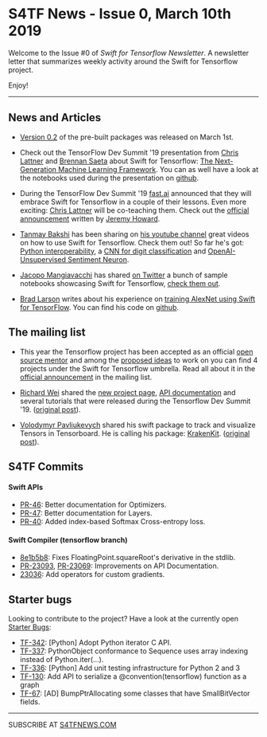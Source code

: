 S4TF News - Issue 0, March 10th 2019
===================

Welcome to the Issue #0 of *Swift for Tensorflow Newsletter*. A newsletter letter that summarizes weekly activity around the Swift for Tensorflow project.

Enjoy!

---

## News and Articles

* [Version 0.2](https://github.com/tensorflow/swift/blob/master/Installation.md) of the pre-built packages was released on March 1st.

* Check out the TensorFlow Dev Summit '19 presentation from [Chris Lattner](https://twitter.com/clattner_llvm) and [Brennan Saeta](https://twitter.com/bsaeta) about Swift for Tensorflow: [The Next-Generation Machine Learning Framework](https://youtu.be/s65BigoMV_I). You can as well have a look at the notebooks used during the presentation on [github](https://github.com/saeta/s4tf-dev-summit-19). 

* During the TensorFlow Dev Summit '19 [fast.ai](https://www.fast.ai/) announced that they will embrace Swift for Tensorflow in a couple of their lessons. Even more exciting: [Chris Lattner](https://twitter.com/clattner_llvm) will be co-teaching them. Check out the [official announcement](https://www.fast.ai/2019/03/06/fastai-swift/) written by [Jeremy Howard](https://twitter.com/jeremyphoward).

* [Tanmay Bakshi](https://twitter.com/tajymany) has been sharing on [his youtube channel](https://www.youtube.com/channel/UCqufIGIYauviVaKyJUzKvQw) great videos on how to use Swift for Tensorflow. Check them out! So far he's got: [Python interoperability](https://www.youtube.com/watch?v=p64f6befZkw), a [CNN for digit classification](https://www.youtube.com/watch?v=_D-l7OGq83U) and [OpenAI-Unsupervised Sentiment Neuron](https://www.youtube.com/watch?v=mQX96CT8kkA).

* [Jacopo Mangiavacchi](https://twitter.com/JacopoMangia) has shared [on Twitter](https://twitter.com/JacopoMangia/status/1102280988778913793?s=20) a bunch of sample notebooks showcasing Swift for Tensorflow, [check them out](https://github.com/JacopoMangiavacchi/Swift-TensorFlow-Sample-Notebooks).

* [Brad Larson](https://twitter.com/bradlarson) writes about his experience on [training AlexNet using Swift for TensorFlow](https://www.perceptuallabs.com/blog/2019/2/27/training-alexnet-using-swift-for-tensorflow). You can find his code on [github](https://github.com/BradLarson/AlexNet-Swift).


## The mailing list

* This year the Tensorflow project has been accepted as an official [open source mentor](https://summerofcode.withgoogle.com/organizations/6137730124218368/) and among the [proposed ideas](https://docs.google.com/document/d/1zT57PFMGZ04A4CvHxAKVpMTgXjsO92_oKeSKwZMc0Gs/edit#heading=h.lfnnqlbxlyqh) to work on you can find 4 projects under the Swift for Tensorflow umbrella. Read all about it in the [official announcement](https://groups.google.com/a/tensorflow.org/d/msg/swift/B3oWPZsaKi8/ks0nKYFaAQAJ) in the mailing list.

* [Richard Wei](https://twitter.com/rxwei) shared the [new project page](https://www.tensorflow.org/swift/), [API documentation](https://www.tensorflow.org/swift/api_docs) and several tutorials that were released during the Tensorflow Dev Summit '19. ([original post](https://groups.google.com/a/tensorflow.org/d/msg/swift/qeuNIwWdszE/7Q08n-x5CAAJ)).

* [Volodymyr Pavliukevych](https://medium.com/@volodymyr_87041) shared his swift package to track and visualize Tensors in Tensorboard. He is calling his package: [KrakenKit](https://github.com/KrakenCL/KrakenKit). ([original post](https://groups.google.com/a/tensorflow.org/d/msg/swift/VIdzVMek-Fs/E08e6EU_BwAJ)).

## S4TF Commits

#### Swift APIs

* [PR-46](https://github.com/tensorflow/swift-apis/pull/46): Better documentation for Optimizers.
* [PR-47](https://github.com/tensorflow/swift-apis/pull/47): Better documentation for Layers.
* [PR-40](https://github.com/tensorflow/swift-apis/pull/40): Added index-based Softmax Cross-entropy loss.

#### Swift Compiler (tensorflow branch)

* [8e1b5b8](https://github.com/apple/swift/commit/8e1b5b84078038596bd3418cdd640b2c4fb26640): Fixes FloatingPoint.squareRoot's derivative in the stdlib.
* [PR-23093](https://github.com/apple/swift/pull/23093), [PR-23069](https://github.com/apple/swift/pull/23069): Improvements on API Documentation.
* [23036](https://github.com/apple/swift/pull/23036): Add operators for custom gradients.

## Starter bugs

Looking to contribute to the project? Have a look at the currently open [Starter Bugs](https://bugs.swift.org/browse/TF-351?jql=labels%20%3D%20StarterBug%20and%20project%20%3D%20%22%20Swift%20for%20TensorFlow%22): 

* [TF-342](https://bugs.swift.org/browse/TF-342): [Python] Adopt Python iterator C API.
* [TF-337](https://bugs.swift.org/browse/TF-337): PythonObject conformance to Sequence uses array indexing instead of Python.iter(...).
* [TF-336](https://bugs.swift.org/browse/TF-336): [Python] Add unit testing infrastructure for Python 2 and 3
* [TF-130](https://bugs.swift.org/browse/TF-130): Add API to serialize a @convention(tensorflow) function as a graph
* [TF-67](https://bugs.swift.org/browse/TF-67): [AD] BumpPtrAllocating some classes that have SmallBitVector fields.

---

SUBSCRIBE AT [S4TFNEWS.COM](https://www.s4tfnews.com/)
